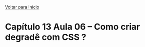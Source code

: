 [Voltar para Início](https://github.com/vinis-moraes/curso-html-css)
# Capítulo 13 Aula 06 – Como criar degradê com CSS ?
##
